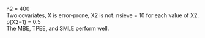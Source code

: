 n2 = 400  
Two covariates, X is error-prone, X2 is not. nsieve = 10 for each value of X2.  
p(X2=1) = 0.5  
The MBE, TPEE, and SMLE perform well.  

